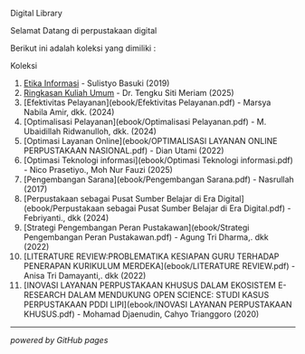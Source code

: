 Digital Library

Selamat Datang di perpustakaan digital

Berikut ini adalah koleksi yang dimiliki :

Koleksi
1. [Etika Informasi](ebook/garuda2590562.pdf) - Sulistyo Basuki (2019)
2. [Ringkasan Kuliah Umum](ebook/Rinnkasan.pdf) - Dr. Tengku Siti Meriam (2025)
3. [Efektivitas Pelayanan](ebook/Efektivitas Pelayanan.pdf) - Marsya Nabila Amir, dkk. (2024)
4. [Optimalisasi Pelayanan](ebook/Optimalisasi Pelayanan.pdf) - M. Ubaidillah Ridwanulloh, dkk. (2024)
5. [Optimasi Layanan Online](ebook/OPTIMALISASI LAYANAN ONLINE PERPUSTAKAAN NASIONAL.pdf) - Dian Utami (2022)
6. [Optimasi Teknologi informasi](ebook/Optimasi Teknologi informasi.pdf) - Nico Prasetiyo., Moh Nur Fauzi (2025)
7. [Pengembangan Sarana](ebook/Pengembangan Sarana.pdf) - Nasrullah (2017)
8. [Perpustakaan sebagai Pusat Sumber Belajar di Era Digital](ebook/Perpustakaan sebagai Pusat Sumber Belajar di Era Digital.pdf) - Febriyanti., dkk (2024)
9. [Strategi Pengembangan Peran Pustakawan](ebook/Strategi Pengembangan Peran Pustakawan.pdf) - Agung Tri Dharma,. dkk (2022)
10. [LITERATURE REVIEW:PROBLEMATIKA KESIAPAN GURU TERHADAP PENERAPAN KURIKULUM MERDEKA](ebook/LITERATURE REVIEW.pdf) - Anisa Tri Damayanti,. dkk (2022)
11. [INOVASI LAYANAN PERPUSTAKAAN KHUSUS DALAM EKOSISTEM E-RESEARCH DALAM MENDUKUNG OPEN SCIENCE: STUDI KASUS PERPUSTAKAAN PDDI LIPI](ebook/INOVASI LAYANAN PERPUSTAKAAN KHUSUS.pdf) - Mohamad Djaenudin, Cahyo Trianggoro (2020)

---
*powered by GitHub pages*
